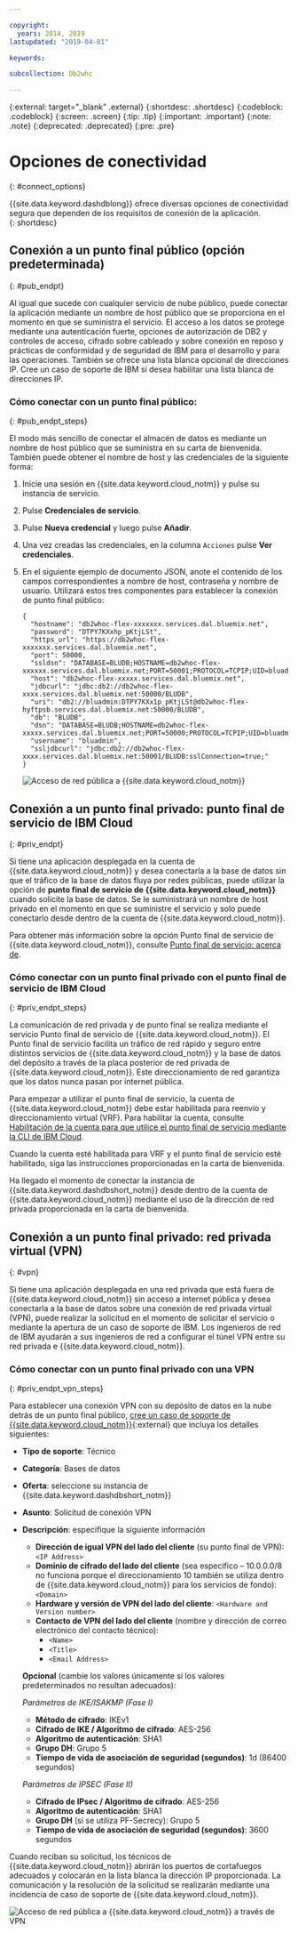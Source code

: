 ```yaml
---

copyright:
  years: 2014, 2019
lastupdated: "2019-04-01"

keywords:

subcollection: Db2whc

---
```


<!-- Attribute definitions --> 
{:external: target="_blank" .external}
{:shortdesc: .shortdesc}
{:codeblock: .codeblock}
{:screen: .screen}
{:tip: .tip}
{:important: .important}
{:note: .note}
{:deprecated: .deprecated}
{:pre: .pre}

# Opciones de conectividad
{: #connect_options}

{{site.data.keyword.dashdblong}} ofrece diversas opciones de conectividad segura que dependen de los requisitos de conexión de la aplicación.  
{: shortdesc}

## Conexión a un punto final público (opción predeterminada)
{: #pub_endpt}

Al igual que sucede con cualquier servicio de nube público, puede conectar la aplicación mediante un nombre de host público que se proporciona en el momento en que se suministra el servicio. El acceso a los datos se protege mediante una autenticación fuerte, opciones de autorización de DB2 y controles de acceso, cifrado sobre cableado y sobre conexión en reposo y prácticas de conformidad y de seguridad de IBM para el desarrollo y para las operaciones. También se ofrece una lista blanca opcional de direcciones IP. Cree un caso de soporte de IBM si desea habilitar una lista blanca de direcciones IP.

### Cómo conectar con un punto final público:
{: #pub_endpt_steps}

El modo más sencillo de conectar el almacén de datos es mediante un nombre de host público que se suministra en su carta de bienvenida. También puede obtener el nombre de host y las credenciales de la siguiente forma:

1. Inicie una sesión en {{site.data.keyword.cloud_notm}} y pulse su instancia de servicio.
2. Pulse **Credenciales de servicio**.
3. Pulse **Nueva credencial** y luego pulse **Añadir**.
4. Una vez creadas las credenciales, en la columna `Acciones` pulse **Ver credenciales**.
5. En el siguiente ejemplo de documento JSON, anote el contenido de los campos correspondientes a nombre de host, contraseña y nombre de usuario. Utilizará estos tres componentes para establecer la conexión de punto final público:

   ```
   {
     "hostname": "db2whoc-flex-xxxxxxx.services.dal.bluemix.net",
     "password": "DTPY7KXxhp_pKtjLSt",
     "https_url": "https://db2whoc-flex-xxxxxxx.services.dal.bluemix.net",
     "port": 50000,
     "ssldsn": "DATABASE=BLUDB;HOSTNAME=db2whoc-flex-xxxxxx.services.dal.bluemix.net;PORT=50001;PROTOCOL=TCPIP;UID=bluadmin;PWD=DTPY7KXWxhp_pKtjLSt;Security=SSL;",
     "host": "db2whoc-flex-xxxxx.services.dal.bluemix.net",
     "jdbcurl": "jdbc:db2://db2whoc-flex-xxxx.services.dal.bluemix.net:50000/BLUDB",
     "uri": "db2://bluadmin:DTPY7KXx1p_pKtjLSt@db2whoc-flex-hyftpsb.services.dal.bluemix.net:50000/BLUDB",
     "db": "BLUDB",
     "dsn": "DATABASE=BLUDB;HOSTNAME=db2whoc-flex-xxxxx.services.dal.bluemix.net;PORT=50000;PROTOCOL=TCPIP;UID=bluadmin;PWD=DTPYZunlWxhp_pKtjLSt;",
     "username": "bluadmin",
     "ssljdbcurl": "jdbc:db2://db2whoc-flex-xxxx.services.dal.bluemix.net:50001/BLUDB:sslConnection=true;"
   }

   ```

   ![Acceso de red pública a {{site.data.keyword.cloud_notm}}](images/public_connection.png "Representación gráfica de la conexión de usuario a nube")

## Conexión a un punto final privado: punto final de servicio de IBM Cloud
{: #priv_endpt}

Si tiene una aplicación desplegada en la cuenta de {{site.data.keyword.cloud_notm}} y desea conectarla a la base de datos sin que el tráfico de la base de datos fluya por redes públicas, puede utilizar la opción de **punto final de servicio de {{site.data.keyword.cloud_notm}}** cuando solicite la base de datos. Se le suministrará un nombre de host privado en el momento en que se suministre el servicio y solo puede conectarlo desde dentro de la cuenta de {{site.data.keyword.cloud_notm}}.  

Para obtener más información sobre la opción Punto final de servicio de {{site.data.keyword.cloud_notm}}, consulte [Punto final de servicio: acerca de](/docs/services/service-endpoint?topic=service-endpoint-about#about).


### Cómo conectar con un punto final privado con el punto final de servicio de IBM Cloud
{: #priv_endpt_steps}

La comunicación de red privada y de punto final se realiza mediante el servicio Punto final de servicio de {{site.data.keyword.cloud_notm}}. El Punto final de servicio facilita un tráfico de red rápido y seguro entre distintos servicios de {{site.data.keyword.cloud_notm}} y la base de datos del depósito a través de la placa posterior de red privada de {{site.data.keyword.cloud_notm}}. Este direccionamiento de red garantiza que los datos nunca pasan por internet pública. 

Para empezar a utilizar el punto final de servicio, la cuenta de {{site.data.keyword.cloud_notm}} debe estar habilitada para reenvío y direccionamiento virtual (VRF). Para habilitar la cuenta, consulte [Habilitación de la cuenta para que utilice el punto final de servicio mediante la CLI de IBM Cloud](/docs/services/service-endpoint?topic=service-endpoint-getting-started#cs_cli_install_steps).

Cuando la cuenta esté habilitada para VRF y el punto final de servicio esté habilitado, siga las instrucciones proporcionadas en la carta de bienvenida.

Ha llegado el momento de conectar la instancia de {{site.data.keyword.dashdbshort_notm}} desde dentro de la cuenta de {{site.data.keyword.cloud_notm}} mediante el uso de la dirección de red privada proporcionada en la carta de bienvenida.

## Conexión a un punto final privado: red privada virtual (VPN)
{: #vpn}

Si tiene una aplicación desplegada en una red privada que está fuera de {{site.data.keyword.cloud_notm}} sin acceso a internet pública y desea conectarla a la base de datos sobre una conexión de red privada virtual (VPN), puede realizar la solicitud en el momento de solicitar el servicio o mediante la apertura de un caso de soporte de IBM. Los ingenieros de red de IBM ayudarán a sus ingenieros de red a configurar el túnel VPN entre su red privada e {{site.data.keyword.cloud_notm}}.

### Cómo conectar con un punto final privado con una VPN
{: #priv_endpt_vpn_steps}

Para establecer una conexión VPN con su depósito de datos en la nube detrás de un punto final público, [cree un caso de soporte de {{site.data.keyword.cloud_notm}}](https://cloud.ibm.com/unifiedsupport/cases/add){:external} que incluya los detalles siguientes:

* **Tipo de soporte**: Técnico 
* **Categoría**: Bases de datos 
* **Oferta**: seleccione su instancia de {{site.data.keyword.dashdbshort_notm}} 
* **Asunto**: Solicitud de conexión VPN 
* **Descripción**: especifique la siguiente información
  * **Dirección de igual VPN del lado del cliente** (su punto final de VPN): `<IP Address>`
  * **Dominio de cifrado del lado del cliente** (sea específico – 10.0.0.0/8 no funciona porque el direccionamiento 10 también se utiliza dentro de {{site.data.keyword.cloud_notm}} para los servicios de fondo): `<Domain>`
  * **Hardware y versión de VPN del lado del cliente**: `<Hardware and Version number>`
  * **Contacto de VPN del lado del cliente** (nombre y dirección de correo electrónico del contacto técnico): 
    * `<Name>` 
    * `<Title>` 
    * `<Email Address>`

  **Opcional** (cambie los valores únicamente si los valores predeterminados no resultan adecuados):

  *Parámetros de IKE/ISAKMP (Fase I)*

  * **Método de cifrado**: IKEv1
  * **Cifrado de IKE / Algoritmo de cifrado**: AES-256
  * **Algoritmo de autenticación**: SHA1
  * **Grupo DH**: Grupo 5
  * **Tiempo de vida de asociación de seguridad (segundos)**: 1d (86400 segundos)

  *Parámetros de IPSEC (Fase II)*

  * **Cifrado de IPsec / Algoritmo de cifrado**: AES-256
  * **Algoritmo de autenticación**: SHA1
  * **Grupo DH** (si se utiliza PF-Secrecy): Grupo 5
  * **Tiempo de vida de asociación de seguridad (segundos)**: 3600 segundos

Cuando reciban su solicitud, los técnicos de {{site.data.keyword.cloud_notm}} abrirán los puertos de cortafuegos adecuados y colocarán en la lista blanca la dirección IP proporcionada. La comunicación y la resolución de la solicitud se realizarán mediante una incidencia de caso de soporte de {{site.data.keyword.cloud_notm}}.

![Acceso de red pública a {{site.data.keyword.cloud_notm}} a través de VPN](images/public_connection_vpn.png "Representación gráfica de la conexión de usuario a nube")
